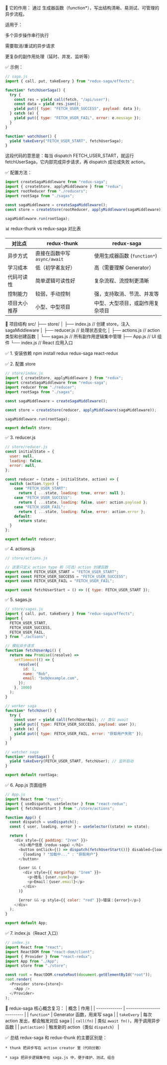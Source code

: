 🌟 它的作用：
通过 生成器函数（function\*），写出结构清晰、易测试、可管理的异步流程。

适用于：

多个异步操作串行执行

需要取消/重试的异步请求

更复杂的副作用处理（延时、并发、监听等）

✅ 示例：

```js
// saga.js
import { call, put, takeEvery } from "redux-saga/effects";

function* fetchUserSaga() {
  try {
    const res = yield call(fetch, "/api/user");
    const data = yield res.json();
    yield put({ type: "FETCH_USER_SUCCESS", payload: data });
  } catch (e) {
    yield put({ type: "FETCH_USER_FAIL", error: e.message });
  }
}

function* watchUser() {
  yield takeEvery("FETCH_USER_START", fetchUserSaga);
}
```

这段代码的意思是：每当 dispatch FETCH_USER_START，就运行 fetchUserSaga，它内部完成异步请求，再 dispatch 成功或失败 action。

✅ 配置方法：

```js
import createSagaMiddleware from "redux-saga";
import { createStore, applyMiddleware } from "redux";
import rootReducer from "./reducers";
import rootSaga from "./sagas";

const sagaMiddleware = createSagaMiddleware();
const store = createStore(rootReducer, applyMiddleware(sagaMiddleware));

sagaMiddleware.run(rootSaga);
```

📊 redux-thunk vs redux-saga 对比表

| 对比点       | redux-thunk                  | redux-saga                       |
| ------------ | ---------------------------- | -------------------------------- |
| 异步方式     | 直接在函数中写 `async/await` | 使用生成器函数 (`function*`)     |
| 学习成本     | 低（初学者友好）             | 高（需要理解 Generator）         |
| 代码可读性   | 简单逻辑可读性好             | 复杂流程、流控制更清晰           |
| 控制能力     | 较弱，手动控制               | 强，支持取消、节流、并发等       |
| 项目大小推荐 | 小型、中型项目               | 中型、大型项目，或副作用复杂项目 |

🧩 项目结构
src/
├── store/
│ ├── index.js // 创建 store，注入 sagaMiddleware
│ ├── reducer.js // 处理状态变化
│ ├── actions.js // action 类型和创建函数
│ └── sagas.js // 所有副作用逻辑集中管理
├── App.js // UI 组件
└── index.js // React 应用入口

✅ 1. 安装依赖
npm install redux redux-saga react-redux

✅ 2. 配置 store

```js
// store/index.js
import { createStore, applyMiddleware } from "redux";
import createSagaMiddleware from "redux-saga";
import reducer from "./reducer";
import rootSaga from "./sagas";

const sagaMiddleware = createSagaMiddleware();

const store = createStore(reducer, applyMiddleware(sagaMiddleware));

sagaMiddleware.run(rootSaga);

export default store;
```

✅ 3. reducer.js

```js
// store/reducer.js
const initialState = {
  user: null,
  loading: false,
  error: null,
};

const reducer = (state = initialState, action) => {
  switch (action.type) {
    case "FETCH_USER_START":
      return { ...state, loading: true, error: null };
    case "FETCH_USER_SUCCESS":
      return { ...state, loading: false, user: action.payload };
    case "FETCH_USER_FAIL":
      return { ...state, loading: false, error: action.error };
    default:
      return state;
  }
};

export default reducer;
```

✅ 4. actions.js

```js
// store/actions.js

// 这里只定义 action type 和（可选）action 创建函数
export const FETCH_USER_START = "FETCH_USER_START";
export const FETCH_USER_SUCCESS = "FETCH_USER_SUCCESS";
export const FETCH_USER_FAIL = "FETCH_USER_FAIL";

export const fetchUserStart = () => ({ type: FETCH_USER_START });
```

✅ 5. sagas.js

```js
// store/sagas.js
import { call, put, takeEvery } from "redux-saga/effects";
import {
  FETCH_USER_START,
  FETCH_USER_SUCCESS,
  FETCH_USER_FAIL,
} from "./actions";

// 模拟异步请求
function fetchUserApi() {
  return new Promise((resolve) =>
    setTimeout(() => {
      resolve({
        id: 1,
        name: "Bob",
        email: "bob@example.com",
      });
    }, 1000)
  );
}

// worker saga
function* fetchUser() {
  try {
    const user = yield call(fetchUserApi); // 类似 await
    yield put({ type: FETCH_USER_SUCCESS, payload: user });
  } catch (e) {
    yield put({ type: FETCH_USER_FAIL, error: "获取用户失败" });
  }
}

// watcher saga
function* rootSaga() {
  yield takeEvery(FETCH_USER_START, fetchUser); // 监听启动
}

export default rootSaga;
```

✅ 6. App.js 页面组件

```js
// App.js
import React from "react";
import { useDispatch, useSelector } from "react-redux";
import { fetchUserStart } from "./store/actions";

function App() {
  const dispatch = useDispatch();
  const { user, loading, error } = useSelector((state) => state);

  return (
    <div style={{ padding: "2rem" }}>
      <h1>用户信息（redux-saga）</h1>
      <button onClick={() => dispatch(fetchUserStart())} disabled={loading}>
        {loading ? "加载中..." : "获取用户"}
      </button>

      {user && (
        <div style={{ marginTop: "1rem" }}>
          <p>姓名：{user.name}</p>
          <p>Email：{user.email}</p>
        </div>
      )}

      {error && <p style={{ color: "red" }}>错误：{error}</p>}
    </div>
  );
}

export default App;
```

✅ 7. index.js（React 入口）

```js
// index.js
import React from "react";
import ReactDOM from "react-dom/client";
import { Provider } from "react-redux";
import App from "./App";
import store from "./store";

const root = ReactDOM.createRoot(document.getElementById("root"));
root.render(
  <Provider store={store}>
    <App />
  </Provider>
);
```

🧠 redux-saga 核心概念复习：
| 概念 | 作用 |
| ------------- | -------------------------- |
| `function*` | Generator 函数，用来写 saga |
| `takeEvery` | 每次 action 发出，都会触发对应 saga |
| `call(fn)` | 类似 `await fn()`，用于调用异步函数 |
| `put(action)` | 触发新的 action（类似 `dispatch`） |

✅ 总结
redux-saga 和 redux-thunk 的主要区别是：

    * thunk 把异步写在 action creator 里（代码分散）

    * saga 把异步逻辑集中在 saga.js 中，便于维护、测试、组合
